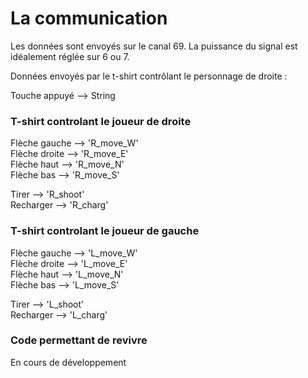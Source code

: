 # La communication #
Les données sont envoyés sur le canal 69.
La puissance du signal est idéalement réglée sur 6 ou 7.

Données envoyés par le t-shirt contrôlant le personnage de droite : 

Touche appuyé --> String

### T-shirt controlant le joueur de droite ###
Flèche gauche --> 'R_move_W'            
Flèche droite --> 'R_move_E'              
Flèche haut --> 'R_move_N'                
Flèche bas --> 'R_move_S'              

Tirer --> 'R_shoot'             
Recharger --> 'R_charg'           

### T-shirt controlant le joueur de gauche ###
Flèche gauche --> 'L_move_W'                
Flèche droite --> 'L_move_E'            
Flèche haut --> 'L_move_N'             
Flèche bas --> 'L_move_S'              

Tirer --> 'L_shoot'         
Recharger --> 'L_charg'        

### Code permettant de revivre ###

En cours de développement
